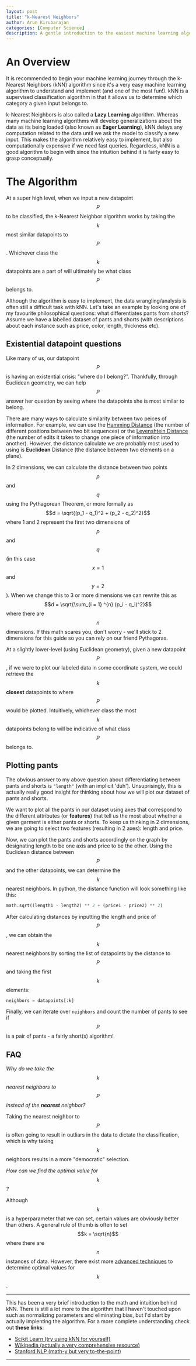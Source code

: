 ```yaml
---
layout: post
title: "k-Nearest Neighbors"
author: Arun Kirubarajan
categories: [Computer Science]
description: A gentle introduction to the easiest machine learning algorithm.
---
```


# An Overview

It is recommended to begin your machine learning journey through the k-Nearest Neighbors (kNN) algorithm since it's a very easy machine learning algorithm to understand and implement (and one of the most fun!). kNN is a supervised classification algorithm in that it allows us to determine which category a given input belongs to. 

k-Nearest Neighbors is also called a **Lazy Learning** algorithm. Whereas many machine learning algorithms will develop generalizations about the data as its being loaded (also known as **Eager Learning**), kNN delays any computation related to the data until we ask the model to classify a new input. This makes the algorithm relatively easy to implement, but also computationally expensive if we need fast queries. Regardless, kNN is a good algorithm to begin with since the intuition behind it is fairly easy to grasp conceptually.

# The Algorithm

At a super high level, when we input a new datapoint $$P$$ to be classified, the k-Nearest Neighbor algorithm works by taking the $$k$$ most similar datapoints to $$P$$. Whichever class the $$k$$ datapoints are a part of will ultimately be what class $$P$$ belongs to.

Although the algorithm is easy to implement, the data wrangling/analysis is often still a difficult task with kNN. Let's take an example by looking one of my favourite philosophical questions: what differentiates pants from shorts? Assume we have a labelled dataset of pants and shorts (with descriptions about each instance such as price, color, length, thickness etc). 

## Existential datapoint questions

Like many of us, our datapoint $$P$$ is having an existential crisis: "where do I belong?". Thankfully, through Euclidean geometry, we can help $$P$$ answer her question by seeing where the datapoints she is most similar to belong. 

There are many ways to calculate similarity between two peices of information. For example, we can use the [Hamming Distance](https://en.wikipedia.org/wiki/Hamming_distance) (the number of different positions between two bit sequences) or the [Levenshtein Distance](https://en.wikipedia.org/wiki/Damerau%E2%80%93Levenshtein_distance) (the number of edits it takes to change one piece of information into another). However, the distance calculate we are probably most used to using is **Euclidean** Distance (the distance between two elements on a plane). 

In 2 dimensions, we can calculate the distance between two points $$p$$ and $$q$$ using the Pythagorean Theorem, or more formally as $$d = \sqrt{(p_1 - q_1)^2 + (p_2 - q_2)^2}$$ where 1 and 2 represent the first two dimensions of $$p$$ and $$q$$ (in this case $$x=1$$ and $$y=2$$). When we change this to 3 or more dimensions we can rewrite this as $$d = \sqrt{\sum_{i = 1} ^{n} (p_i - q_i)^2}$$ where there are $$n$$ dimensions. If this math scares you, don't worry - we'll stick to 2 dimensions for this guide so you can rely on our friend Pythagoras.

At a slightly lower-level (using Euclidean geometry), given a new datapoint $$P$$, if we were to plot our labeled data in some coordinate system, we could retrieve the $$k$$ **closest** datapoints to where $$P$$ would be plotted. Intuitively, whichever class the most $$k$$ datapoints belong to will be indicative of what class $$P$$ belongs to.

## Plotting pants

The obvious answer to my above question about differentiating between pants and shorts is `"length"` (with an implicit 'duh'). Unsuprisingly, this is actually really good insight for thinking about how we will plot our dataset of pants and shorts.

We want to plot all the pants in our dataset using axes that correspond to the different attributes (or **features**) that tell us the most about whether a given garment is either pants or shorts. To keep us thinking in 2 dimensions, we are going to select two features (resulting in 2 axes): length and price. 

Now, we can plot the pants and shorts accordingly on the graph by designating length to be one axis and price to be the other. Using the Euclidean distance between $$P$$ and the other datapoints, we can determine the $$k$$ nearest neighbors. In python, the distance function will look something like this:

```python
math.sqrt((length1 - length2) ** 2 + (price1 - price2) ** 2)
```

After calculating distances by inputting the length and price of $$P$$, we can obtain the $$k$$ nearest neighbors by sorting the list of datapoints by the distance to $$P$$ and taking the first $$k$$ elements:

```python
neighbors = datapoints[:k]
```

Finally, we can iterate over `neighbors` and count the number of pants to see if $$P$$ is a pair of pants - a fairly short(s) algorithm!

## FAQ

*Why do we take the $$k$$ nearest neighbors to $$P$$ instead of the **nearest** neighbor?*

Taking the nearest neighbor to $$P$$ is often going to result in outliars in the data to dictate the classification, which is why taking $$k$$ neighbors results in a more "democratic" selection.

*How can we find the optimal value for $$k$$?*

Although $$k$$ is a hyperparameter that we can set, certain values are obviously better than others. A general rule of thumb is often to set $$k = \sqrt{n}$$ where there are $$n$$ instances of data. However, there exist more [advanced techniques](https://en.wikipedia.org/wiki/Cross-validation_(statistics)#K-fold_cross-validation) to determine optimal values for $$k$$.

---

This has been a very brief introduction to the math and intuition behind kNN. There is still a lot more to the algorithm that I haven't touched upon such as normalizing parameters and eliminating bias, but I'd start by actually implenting the algorithm. For a more complete understanding check out **these links**:

- [Scikit Learn (try using kNN for yourself)](http://scikit-learn.org/stable/modules/generated/sklearn.neighbors.KNeighborsClassifier.html)
- [Wikipedia (actually a very comprehensive resource)](https://en.wikipedia.org/wiki/K-nearest_neighbors_algorithm)
- [Stanford NLP (math-y but very to-the-point)](https://nlp.stanford.edu/IR-book/html/htmledition/k-nearest-neighbor-1.html)

---